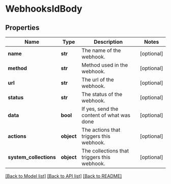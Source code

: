 # WebhooksIdBody

## Properties
Name | Type | Description | Notes
------------ | ------------- | ------------- | -------------
**name** | **str** | The name of the webhook. | [optional] 
**method** | **str** | Method used in the webhook. | [optional] 
**url** | **str** | The url of the webhook. | [optional] 
**status** | **str** | The status of the webhook. | [optional] 
**data** | **bool** | If yes, send the content of what was done | [optional] 
**actions** | **object** | The actions that triggers this webhook. | [optional] 
**system_collections** | **object** | The collections that triggers this webhook. | [optional] 

[[Back to Model list]](../README.md#documentation-for-models) [[Back to API list]](../README.md#documentation-for-api-endpoints) [[Back to README]](../README.md)

